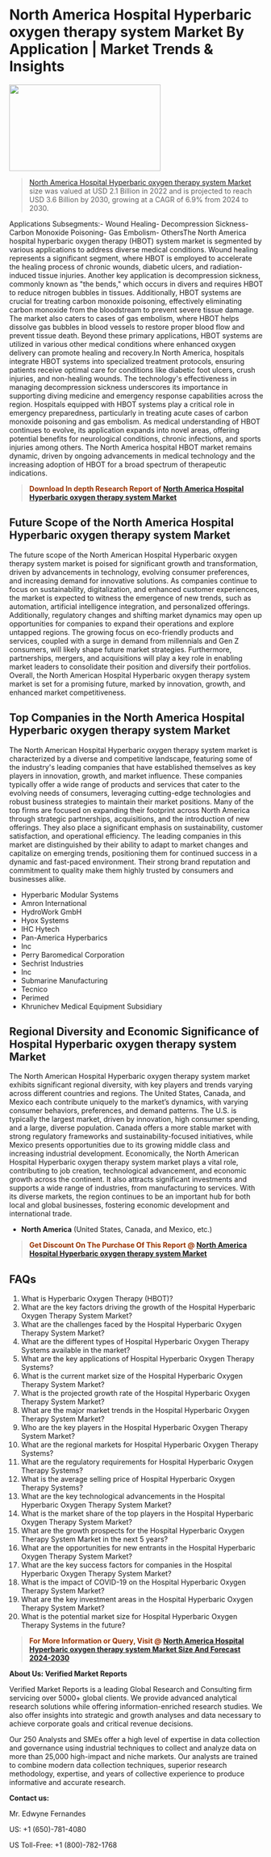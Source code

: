 <p><h1>North America Hospital Hyperbaric oxygen therapy system Market By Application | Market Trends & Insights</h1><p><img class="aligncenter size-medium wp-image-105565" src="https://ffe5etoiles.com/wp-content/uploads/2025/01/MST7-300x171.png" alt="" width="300" height="171" /></p><blockquote><p><a href="https://www.verifiedmarketreports.com/download-sample/?rid=502006&utm_source=Github-NA&utm_medium=377" target="_blank">North America Hospital Hyperbaric oxygen therapy system Market</a> size was valued at USD 2.1 Billion in 2022 and is projected to reach USD 3.6 Billion by 2030, growing at a CAGR of 6.9% from 2024 to 2030.</p></blockquote>Applications Subsegments:- Wound Healing- Decompression Sickness- Carbon Monoxide Poisoning- Gas Embolism- OthersThe North America hospital hyperbaric oxygen therapy (HBOT) system market is segmented by various applications to address diverse medical conditions. Wound healing represents a significant segment, where HBOT is employed to accelerate the healing process of chronic wounds, diabetic ulcers, and radiation-induced tissue injuries. Another key application is decompression sickness, commonly known as "the bends," which occurs in divers and requires HBOT to reduce nitrogen bubbles in tissues. Additionally, HBOT systems are crucial for treating carbon monoxide poisoning, effectively eliminating carbon monoxide from the bloodstream to prevent severe tissue damage. The market also caters to cases of gas embolism, where HBOT helps dissolve gas bubbles in blood vessels to restore proper blood flow and prevent tissue death. Beyond these primary applications, HBOT systems are utilized in various other medical conditions where enhanced oxygen delivery can promote healing and recovery.In North America, hospitals integrate HBOT systems into specialized treatment protocols, ensuring patients receive optimal care for conditions like diabetic foot ulcers, crush injuries, and non-healing wounds. The technology's effectiveness in managing decompression sickness underscores its importance in supporting diving medicine and emergency response capabilities across the region. Hospitals equipped with HBOT systems play a critical role in emergency preparedness, particularly in treating acute cases of carbon monoxide poisoning and gas embolism. As medical understanding of HBOT continues to evolve, its application expands into novel areas, offering potential benefits for neurological conditions, chronic infections, and sports injuries among others. The North America hospital HBOT market remains dynamic, driven by ongoing advancements in medical technology and the increasing adoption of HBOT for a broad spectrum of therapeutic indications.</p><blockquote><p><span style="color: #993300;"><strong>Download In depth Research Report of <a href="https://www.verifiedmarketreports.com/download-sample/?rid=502006&utm_source=Github-NA&utm_medium=377">North America Hospital Hyperbaric oxygen therapy system Market</a></strong></span></p></blockquote><h2>Future Scope of the North America Hospital Hyperbaric oxygen therapy system Market</h2><p>The future scope of the North American Hospital Hyperbaric oxygen therapy system market is poised for significant growth and transformation, driven by advancements in technology, evolving consumer preferences, and increasing demand for innovative solutions. As companies continue to focus on sustainability, digitalization, and enhanced customer experiences, the market is expected to witness the emergence of new trends, such as automation, artificial intelligence integration, and personalized offerings. Additionally, regulatory changes and shifting market dynamics may open up opportunities for companies to expand their operations and explore untapped regions. The growing focus on eco-friendly products and services, coupled with a surge in demand from millennials and Gen Z consumers, will likely shape future market strategies. Furthermore, partnerships, mergers, and acquisitions will play a key role in enabling market leaders to consolidate their position and diversify their portfolios. Overall, the North American Hospital Hyperbaric oxygen therapy system market is set for a promising future, marked by innovation, growth, and enhanced market competitiveness.</p><h2>Top Companies in the North America Hospital Hyperbaric oxygen therapy system Market</h2><p>The North American Hospital Hyperbaric oxygen therapy system market is characterized by a diverse and competitive landscape, featuring some of the industry's leading companies that have established themselves as key players in innovation, growth, and market influence. These companies typically offer a wide range of products and services that cater to the evolving needs of consumers, leveraging cutting-edge technologies and robust business strategies to maintain their market positions. Many of the top firms are focused on expanding their footprint across North America through strategic partnerships, acquisitions, and the introduction of new offerings. They also place a significant emphasis on sustainability, customer satisfaction, and operational efficiency. The leading companies in this market are distinguished by their ability to adapt to market changes and capitalize on emerging trends, positioning them for continued success in a dynamic and fast-paced environment. Their strong brand reputation and commitment to quality make them highly trusted by consumers and businesses alike.</p><p><ul><li>Hyperbaric Modular Systems </li><li> Amron International </li><li> HydroWork GmbH </li><li> Hyox Systems </li><li> IHC Hytech </li><li> Pan-America Hyperbarics </li><li> Inc </li><li> Perry Baromedical Corporation </li><li> Sechrist Industries </li><li> Inc </li><li> Submarine Manufacturing </li><li> Tecnico </li><li> Perimed </li><li> Khrunichev Medical Equipment Subsidiary</li></ul></p><h2>Regional Diversity and Economic Significance of Hospital Hyperbaric oxygen therapy system Market</h2><p>The North American Hospital Hyperbaric oxygen therapy system market exhibits significant regional diversity, with key players and trends varying across different countries and regions. The United States, Canada, and Mexico each contribute uniquely to the market’s dynamics, with varying consumer behaviors, preferences, and demand patterns. The U.S. is typically the largest market, driven by innovation, high consumer spending, and a large, diverse population. Canada offers a more stable market with strong regulatory frameworks and sustainability-focused initiatives, while Mexico presents opportunities due to its growing middle class and increasing industrial development. Economically, the North American Hospital Hyperbaric oxygen therapy system market plays a vital role, contributing to job creation, technological advancement, and economic growth across the continent. It also attracts significant investments and supports a wide range of industries, from manufacturing to services. With its diverse markets, the region continues to be an important hub for both local and global businesses, fostering economic development and international trade.</p><ul> <li><strong>North America</strong> (United States, Canada, and Mexico, etc.)</li></ul><blockquote><p><span style="color: #993300;"><strong>Get Discount On The Purchase Of This Report @ <a href="https://www.verifiedmarketreports.com/ask-for-discount/?rid=502006&utm_source=Github-NA&utm_medium=377">North America Hospital Hyperbaric oxygen therapy system Market</a></strong></span></p></blockquote><h2>FAQs</h2><p><ol> <li>What is Hyperbaric Oxygen Therapy (HBOT)?</div><div></li> <li>What are the key factors driving the growth of the Hospital Hyperbaric Oxygen Therapy System Market?</div><div></li> <li>What are the challenges faced by the Hospital Hyperbaric Oxygen Therapy System Market?</div><div></li> <li>What are the different types of Hospital Hyperbaric Oxygen Therapy Systems available in the market?</div><div></li> <li>What are the key applications of Hospital Hyperbaric Oxygen Therapy Systems?</div><div></li> <li>What is the current market size of the Hospital Hyperbaric Oxygen Therapy System Market?</div><div></li> <li>What is the projected growth rate of the Hospital Hyperbaric Oxygen Therapy System Market?</div><div></li> <li>What are the major market trends in the Hospital Hyperbaric Oxygen Therapy System Market?</div><div></li> <li>Who are the key players in the Hospital Hyperbaric Oxygen Therapy System Market?</div><div></li> <li>What are the regional markets for Hospital Hyperbaric Oxygen Therapy Systems?</div><div></li> <li>What are the regulatory requirements for Hospital Hyperbaric Oxygen Therapy Systems?</div><div></li> <li>What is the average selling price of Hospital Hyperbaric Oxygen Therapy Systems?</div><div></li> <li>What are the key technological advancements in the Hospital Hyperbaric Oxygen Therapy System Market?</div><div></li> <li>What is the market share of the top players in the Hospital Hyperbaric Oxygen Therapy System Market?</div><div></li> <li>What are the growth prospects for the Hospital Hyperbaric Oxygen Therapy System Market in the next 5 years?</div><div></li> <li>What are the opportunities for new entrants in the Hospital Hyperbaric Oxygen Therapy System Market?</div><div></li> <li>What are the key success factors for companies in the Hospital Hyperbaric Oxygen Therapy System Market?</div><div></li> <li>What is the impact of COVID-19 on the Hospital Hyperbaric Oxygen Therapy System Market?</div><div></li> <li>What are the key investment areas in the Hospital Hyperbaric Oxygen Therapy System Market?</div><div></li> <li>What is the potential market size for Hospital Hyperbaric Oxygen Therapy Systems in the future?</div><div></li></ol></p><blockquote><p><span style="color: #993300;"><strong>For More Information or Query, Visit @ <a href="https://www.verifiedmarketreports.com/product/hospital-hyperbaric-oxygen-therapy-system-market/">North America Hospital Hyperbaric oxygen therapy system Market Size And Forecast 2024-2030</a></strong></span></p></blockquote><p><strong>About Us: Verified Market Reports</strong></p><p>Verified Market Reports is a leading Global Research and Consulting firm servicing over 5000+ global clients. We provide advanced analytical research solutions while offering information-enriched research studies. We also offer insights into strategic and growth analyses and data necessary to achieve corporate goals and critical revenue decisions.</p><p>Our 250 Analysts and SMEs offer a high level of expertise in data collection and governance using industrial techniques to collect and analyze data on more than 25,000 high-impact and niche markets. Our analysts are trained to combine modern data collection techniques, superior research methodology, expertise, and years of collective experience to produce informative and accurate research.</p><p><strong>Contact us:</strong></p><p>Mr. Edwyne Fernandes</p><p>US: +1 (650)-781-4080</p><p>US Toll-Free: +1 (800)-782-1768</p>
